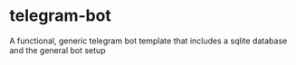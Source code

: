 # telegram-bot
A functional, generic telegram bot template that includes a sqlite database and the general bot setup
